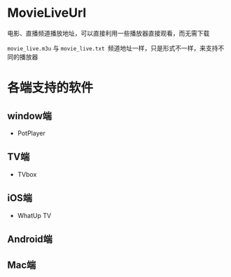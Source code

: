 # MovieLiveUrl

电影、直播频道播放地址，可以直接利用一些播放器直接观看，而无需下载

`movie_live.m3u`  与  `movie_live.txt `频道地址一样，只是形式不一样，来支持不同的播放器


# 各端支持的软件

## window端

- PotPlayer

## TV端

- TVbox

## iOS端

- WhatUp TV

## Android端

## Mac端

